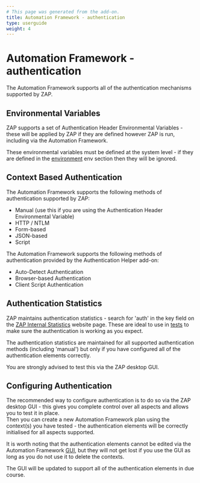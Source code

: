```yaml
---
# This page was generated from the add-on.
title: Automation Framework - authentication
type: userguide
weight: 4
---
```


# Automation Framework - authentication

The Automation Framework supports all of the authentication mechanisms supported by ZAP.

## Environmental Variables

ZAP supports a set of Authentication Header Environmental Variables - these will be applied by ZAP if they are defined however ZAP is run, including via the Automation Framework.


These environmental variables must be defined at the system level - if they are defined in the [environment](/docs/desktop/addons/automation-framework/environment/)
env section then they will be ignored.

## Context Based Authentication

The Automation Framework supports the following methods of authentication supported by ZAP:

* Manual (use this if you are using the Authentication Header Environmental Variable)
* HTTP / NTLM
* Form-based
* JSON-based
* Script

The Automation Framework supports the following methods of authentication provided by the Authentication Helper add-on:


* Auto-Detect Authentication
* Browser-based Authentication
* Client Script Authentication

## Authentication Statistics

ZAP maintains authentication statistics - search for 'auth' in the key field on the [ZAP Internal Statistics](/docs/internal-statistics/) website page. These are ideal to use in [tests](/docs/desktop/addons/automation-framework/tests/) to make sure the authentication is working as you expect.


The authentication statistics are maintained for all supported authentication methods (including 'manual')
but only if you have configured all of the authentication elements correctly.  

You are strongly advised to test this via the ZAP desktop GUI.

## Configuring Authentication

The recommended way to configure authentication is to do so via the ZAP desktop GUI - this gives you complete control over all aspects and allows you to test it in place.  
Then you can create a new Automation Framework plan using the context(s) you have tested - the authentication elements will be correctly initialised for all aspects supported.


It is worth noting that the authentication elements cannot be edited via the Automation Framework [GUI](/docs/desktop/addons/automation-framework/gui/),
but they will not get lost if you use the GUI as long as you do not use it to delete the contexts.


The GUI will be updated to support all of the authentication elements in due course.
